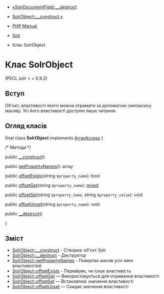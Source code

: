 - [«SolrDocumentField::\_\_destruct](solrdocumentfield.destruct.md)
- [SolrObject::\_\_construct »](solrobject.construct.md)

- [PHP Manual](index.md)
- [Solr](book.solr.md)
- Клас SolrObject

# Клас SolrObject

(PECL solr \> = 0.9.2)

## Вступ

Об'єкт, властивості якого можна отримати за допомогою синтаксису
масиву. Усі його властивості доступні лише читання.

## Огляд класів

final class **SolrObject** implements
[ArrayAccess](class.arrayaccess.md) {

/\* Методи \*/

public [\_\_construct](solrobject.construct.md)()

public [getPropertyNames](solrobject.getpropertynames.md)(): array

public [offsetExists](solrobject.offsetexists.md)(string
`$property_name`): bool

public [offsetGet](solrobject.offsetget.md)(string `$property_name`):
[mixed](language.types.declarations.md#language.types.declarations.mixed)

public [offsetSet](solrobject.offsetset.md)(string `$property_name`,
string `$property_value`): void

public [offsetUnset](solrobject.offsetunset.md)(string
`$property_name`): void

public [\_\_destruct](solrobject.destruct.md)()

}

## Зміст

- [SolrObject::\_\_construct](solrobject.construct.md) - Створює
об'єкт Solr
- [SolrObject::\_\_destruct](solrobject.destruct.md) - Деструктор
- [SolrObject::getPropertyNames](solrobject.getpropertynames.md) -
Повертає масив усіх імен властивостей
- [SolrObject::offsetExists](solrobject.offsetexists.md) -
Перевіряє, чи існує властивість
- [SolrObject::offsetGet](solrobject.offsetget.md) — Використовується
для отримання властивості
- [SolrObject::offsetSet](solrobject.offsetset.md) — Встановлює
значення властивості
- [SolrObject::offsetUnset](solrobject.offsetunset.md) — Скидає
значення властивості
